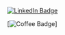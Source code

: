 [![LinkedIn Badge](https://img.shields.io/badge/LinkedIn-Profile-informational?style=flat&logo=linkedin&logoColor=white&color=0D76A8)](https://www.linkedin.com/in/shih-yu-hwang/)

[![Coffee Badge](https://img.shields.io/badge/LinkedIn-Profile-informational?style=flat&logo=Buy-Me-A-Coffee&logoColor=white&color=0D76A8)]